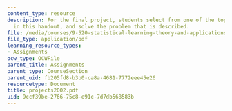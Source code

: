 ```yaml
---
content_type: resource
description: For the final project, students select from one of the topics suggested
  in this handout, and solve the problem that is described.
file: /media/courses/9-520-statistical-learning-theory-and-applications-spring-2006/9ccf39be276675c8e91c7d7db568583b_projects2002.pdf
file_type: application/pdf
learning_resource_types:
- Assignments
ocw_type: OCWFile
parent_title: Assignments
parent_type: CourseSection
parent_uid: fb205fd8-b3b0-ca8a-4681-7772eee45e26
resourcetype: Document
title: projects2002.pdf
uid: 9ccf39be-2766-75c8-e91c-7d7db568583b
---
```

